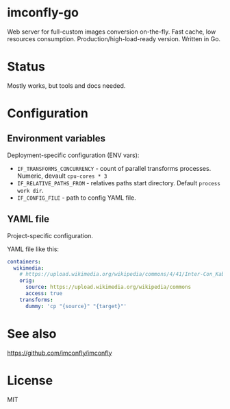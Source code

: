 imconfly-go
===========

Web server for full-custom images conversion on-the-fly. Fast cache, low resources consumption. 
Production/high-load-ready version. Written in Go.

Status
======

Mostly works, but tools and docs needed.

Configuration
=============

Environment variables
---------------------

Deployment-specific configuration (ENV vars):

* ``IF_TRANSFORMS_CONCURRENCY`` - count of parallel transforms processes. Numeric, devault ``cpu-cores * 3``
* ``IF_RELATIVE_PATHS_FROM`` - relatives paths start directory. Default ``process work dir``.
* ``IF_CONFIG_FILE`` - path to config YAML file.

YAML file
---------

Project-specific configuration.

YAML file like this:

```yaml
containers:
  wikimedia:
    # https://upload.wikimedia.org/wikipedia/commons/4/41/Inter-Con_Kabul.jpg
    orig:
      source: https://upload.wikimedia.org/wikipedia/commons
      access: true
    transforms:
      dummy: 'cp "{source}" "{target}"'
```

See also
========

<https://github.com/imconfly/imconfly>

License
=======

MIT
